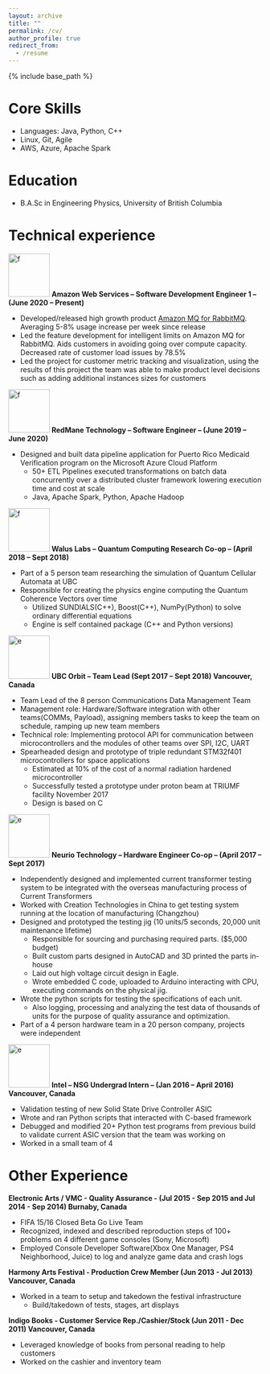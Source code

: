 ```yaml
---
layout: archive
title: ""
permalink: /cv/
author_profile: true
redirect_from:
  - /resume
---
```


{% include base_path %}


Core Skills
======
* Languages: Java, Python, C++
* Linux, Git, Agile
* AWS, Azure, Apache Spark

Education
======
* B.A.Sc in Engineering Physics, University of British Columbia

Technical experience
======
<a href="https://aws.amazon.com/"><img src="https://basilwong.github.io/files/logos/aws_logo.png" width="82" height="86" title="AWS Logo" alt="f"></a>
**Amazon Web Services – Software Development Engineer 1 – (June 2020 – Present)**
  * Developed/released high growth product [Amazon MQ for RabbitMQ](https://aws.amazon.com/about-aws/whats-new/2020/11/announcing-amazon-mq-rabbitmq/). Averaging 5-8% usage increase per week since release
  * Led the feature development for intelligent limits on Amazon MQ for RabbitMQ. Aids customers in avoiding going over compute capacity. Decreased rate of customer load issues by 78.5%
  * Led the project for customer metric tracking and visualization, using the results of this project the team was able to make product level decisions such as adding additional instances sizes for customers

<a href="https://www.redmane.com/"><img src="https://basilwong.github.io/files/logos/redmane_logo.png" width="82" height="86" title="RedMane Logo" alt="f"></a>
**RedMane Technology – Software Engineer – (June 2019 – June 2020)**
  * Designed and built data pipeline application for Puerto Rico Medicaid Verification program on the Microsoft Azure Cloud Platform
    * 50+ ETL Pipelines executed transformations on batch data concurrently over a distributed cluster framework lowering execution time and cost at scale
    * Java, Apache Spark, Python, Apache Hadoop

<a href="https://waluslab.ece.ubc.ca/"><img src="https://basilwong.github.io/files/logos/WALUSLAB.png" width="82" height="86" title="Walus Labs Logo" alt="f"></a>
**Walus Labs – Quantum Computing Research Co-op – (April 2018 – Sept 2018)**
  * Part of a 5 person team researching the simulation of Quantum Cellular Automata at UBC
  * Responsible for creating the physics engine computing the Quantum Coherence Vectors over time
    * Utilized SUNDIALS(C++), Boost(C++), NumPy(Python) to solve ordinary differential equations
    * Engine is self contained package (C++ and Python versions)

<a href="https://www.ubcorbit.com/"><img src="https://basilwong.github.io/files/logos/ubcorbit.png" width="82" height="86" title="UBC Orbit Logo" alt="e"></a>
**UBC Orbit – Team Lead (Sept 2017 – Sept 2018) Vancouver, Canada**
  * Team Lead of the 8 person Communications Data Management Team
  * Management role: Hardware/Software integration with other teams(COMMs, Payload), assigning members tasks to keep the team on schedule, ramping up new team members
  * Technical role:  Implementing protocol API for communication between microcontrollers and the modules of other teams over SPI, I2C, UART
  * Spearheaded design and prototype of triple redundant STM32f401 microcontrollers for space applications
    * Estimated at 10% of the cost of a normal radiation hardened microcontroller
	* Successfully tested a prototype under proton beam at TRIUMF facility November 2017
	* Design is based on C

<a href="https://www.neur.io/"><img src="https://basilwong.github.io/files/logos/Neurio_logo.png" width="82" height="86" title="Neurio Logo" alt="e"></a>
**Neurio Technology – Hardware Engineer Co-op – (April 2017 – Sept 2017)**
  * Independently designed and implemented current transformer testing system to be integrated with the overseas manufacturing process of Current Transformers
  * Worked with Creation Technologies in China to get testing system running at the location of manufacturing (Changzhou)
  * Designed and prototyped the testing jig (10 units/5 seconds, 20,000 unit maintenance lifetime)
    * Responsible for sourcing and purchasing required parts. ($5,000 budget)
    * Built custom parts designed in AutoCAD and 3D printed the parts in-house
    * Laid out high voltage circuit design in Eagle.
    * Wrote embedded C code, uploaded to Arduino interacting with CPU, executing commands on the physical jig.
  * Wrote the python scripts for testing the specifications of each unit.
    * Also logging, processing and analyzing the test data of thousands of units for the purpose of quality assurance and optimization.
  * Part of a 4 person hardware team in a 20 person company, projects were independent

<a href="https://www.intel.ca/content/www/ca/en/homepage.html"><img src="https://basilwong.github.io/files/logos/intel_logo.png" width="82" height="86" title="Intel Logo" alt="e"></a>
**Intel – NSG Undergrad Intern – (Jan 2016 – April 2016) Vancouver, Canada**
  * Validation testing of new Solid State Drive Controller ASIC  
  * Wrote and ran Python scripts that interacted with C-based framework
  * Debugged and modified 20+ Python test programs from previous build to validate current ASIC version that the team was working on
  * Worked in a small team of 4  


Other Experience
======
**Electronic Arts / VMC - Quality Assurance - (Jul 2015 - Sep 2015 and Jul 2014 - Sep 2014) Burnaby, Canada**
  * FIFA 15/16 Closed Beta Go Live Team
  * Recognized, indexed and described reproduction steps of 100+ problems on 4 different game consoles (Sony, Microsoft)
  * Employed Console Developer Software(Xbox One Manager, PS4 Neighborhood, Juice) to log and analyze game data and crash logs   

**Harmony Arts Festival - Production Crew Member (Jun 2013 - Jul 2013) Vancouver, Canada**
  * Worked in a team to setup and takedown the festival infrastructure
	* Build/takedown of tests, stages, art displays

**Indigo Books - Customer Service Rep./Cashier/Stock  (Jun 2011 - Dec 2011) Vancouver, Canada**
  * Leveraged knowledge of books from personal reading to help customers
  * Worked on the cashier and inventory team
